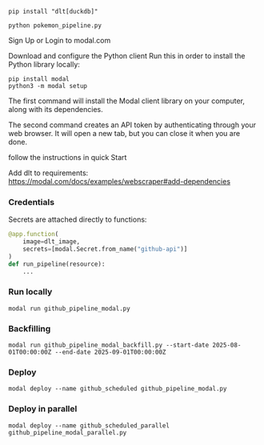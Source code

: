 ```shell
pip install "dlt[duckdb]"
```

```shell
python pokemon_pipeline.py
```

Sign Up or Login to modal.com

Download and configure the Python client
Run this in order to install the Python library locally:

```
pip install modal
python3 -m modal setup
```

The first command will install the Modal client library on your computer, along with its dependencies.

The second command creates an API token by authenticating through your web browser. It will open a new tab, but you can close it when you are done.

follow the instructions in quick Start

Add dlt to requirements: https://modal.com/docs/examples/webscraper#add-dependencies

### Credentials

Secrets are attached directly to functions:
```py
@app.function(
    image=dlt_image,
    secrets=[modal.Secret.from_name("github-api")]
)
def run_pipeline(resource):
    ...
```

### Run locally
```shell
modal run github_pipeline_modal.py
```

### Backfilling
```shell
modal run github_pipeline_modal_backfill.py --start-date 2025-08-01T00:00:00Z --end-date 2025-09-01T00:00:00Z
```

### Deploy 
```shell
modal deploy --name github_scheduled github_pipeline_modal.py
```

### Deploy in parallel

```shell
modal deploy --name github_scheduled_parallel github_pipeline_modal_parallel.py
```